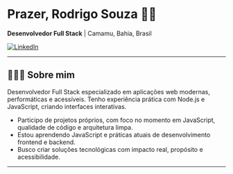 <div>
  <h1>Prazer, Rodrigo Souza 👋🏾</h1>
  <p>
    <b>Desenvolvedor Full Stack</b> | 
    Camamu, Bahia, Brasil
  </p>
  
  <a href="https://www.linkedin.com/in/rodrigo-barros-souza-728231327/">
    <img src="https://img.shields.io/badge/LinkedIn-0077B5?style=for-the-badge&logo=linkedin&logoColor=white" alt="LinkedIn">
  </a>
</div>

<hr />

## 👩🏾‍💻 Sobre mim

Desenvolvedor Full Stack especializado em aplicações web modernas, performáticas e acessíveis. Tenho experiência prática com Node.js e JavaScript, criando interfaces interativas.

- Participo de projetos próprios, com foco no momento em JavaScript, qualidade de código e arquitetura limpa.  
- Estou aprendendo JavaScript e práticas atuais de desenvolvimento frontend e backend.     
- Busco criar soluções tecnológicas com impacto real, propósito e acessibilidade.

<hr />
